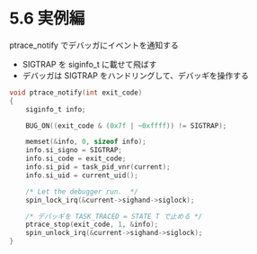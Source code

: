 # 5.6 実例編

ptrace_notify でデバッガにイベントを通知する

 * SIGTRAP を siginfo_t に載せて飛ばす
 * デバッガは SIGTRAP をハンドリングして、デバッギを操作する

```c
void ptrace_notify(int exit_code)
{
	siginfo_t info;

	BUG_ON((exit_code & (0x7f | ~0xffff)) != SIGTRAP);

	memset(&info, 0, sizeof info);
	info.si_signo = SIGTRAP;
	info.si_code = exit_code;
	info.si_pid = task_pid_vnr(current);
	info.si_uid = current_uid();

	/* Let the debugger run.  */
	spin_lock_irq(&current->sighand->siglock);

    /* デバッギを TASK_TRACED = STATE T で止める */
	ptrace_stop(exit_code, 1, &info);
	spin_unlock_irq(&current->sighand->siglock);
}
```